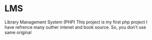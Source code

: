 # LMS
Library Management System (PHP)
This project is my first php project
I have refrence many outher intenet and book source.
So, you don't use same original
